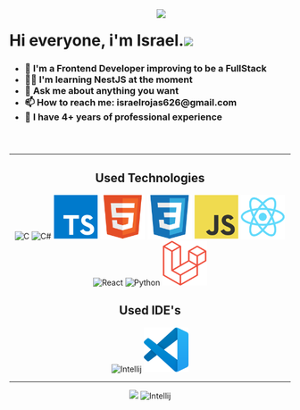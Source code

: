 <img id='gif' align="right" src="https://media.giphy.com/media/CrFLL3CnRpw5ddlBMm/giphy.gif" width="240">
<header align="left">
    <h1 align="left">Hi everyone, i'm Israel.<img src="https://media.giphy.com/media/hvRJCLFzcasrR4ia7z/giphy.gif" width="35"></h1>
    <h3 align="left">
        <ul>
            <li>🔭 I'm a Frontend Developer improving to be a FullStack</li>
            <li>👨‍🎓 I'm learning NestJS at the moment</li>
            <li>💬 Ask me about anything you want</li>
            <li>📫 How to reach me: israelrojas626@gmail.com</li>
            <li>💼 I have 4+ years of professional experience</li>
        </ul>
    </h3>
</header>
<hr>
<div align="center">
    <h2 align="center">Used Technologies</h2>
    <div align="center">
        <img src="https://github.com/devicons/devicon/blob/master/icons/next/next-original.svg" alt="C" width="80">
        <img src="https://github.com/devicons/devicon/blob/master/icons/nest/nest-original.svg" alt="C#" width="80">
        <img src="https://github.com/devicons/devicon/blob/master/icons/typescript/typescript-original.svg" alt="Java" width="80">
        <img src="https://github.com/devicons/devicon/blob/master/icons/html5/html5-original.svg" alt="HTML" width="80">
        <img src="https://github.com/devicons/devicon/blob/master/icons/css3/css3-original.svg" alt="CSS" width="80">
        <img src="https://github.com/devicons/devicon/blob/master/icons/javascript/javascript-original.svg" alt="JavaScript" width="80">
        <img src="https://github.com/devicons/devicon/blob/master/icons/react/react-original.svg" alt="React" width="80">
        <img src="https://github.com/devicons/devicon/blob/master/icons/vue/vue-original.svg" alt="React" width="80">
        <img src="https://github.com/devicons/devicon/blob/master/icons/tailwind/tailwind-original.svg" alt="Python" width="80">
        <img src="https://github.com/devicons/devicon/blob/master/icons/laravel/laravel-original.svg" alt="Python" width="80">
    </div>
    <h2 align="center">Used IDE's</h2>
    <div align="center">
        <img src="https://github.com/devicons/devicon/blob/master/icons/cursor/cursor-original.svg" alt="Intellij" width="80">
        <img src="https://github.com/devicons/devicon/blob/master/icons/vscode/vscode-original.svg" alt="VsCode" width="80">
    </div>
</div>
<hr>
<footer align="center">
    <p align="center">
        <img src="https://github-readme-stats.vercel.app/api?username=Isra1610&include_all_commits=true&show_icons=true&theme=radical" height="250">
        <img src="https://github-readme-stats.vercel.app/api/top-langs/?username=Isra1610&layout=compact&hide=css&theme=radical" alt="Intellij" height="250">
    </p>
</footer>

